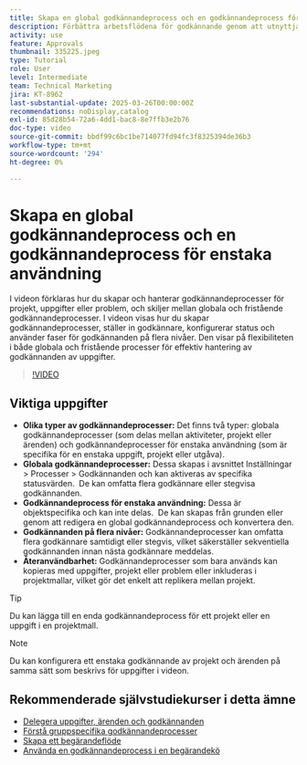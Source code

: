 ```yaml
---
title: Skapa en global godkännandeprocess och en godkännandeprocess för enstaka användning
description: Förbättra arbetsflödena för godkännande genom att utnyttja både globala godkännandeprocesser och godkännandeprocesser för enstaka användningsområden för uppgifter, projekt eller ärenden, implementera stegvisa godkännanden på flera nivåer och främja effektiviteten genom återanvändbarhet i projektmallar.
activity: use
feature: Approvals
thumbnail: 335225.jpeg
type: Tutorial
role: User
level: Intermediate
team: Technical Marketing
jira: KT-8962
last-substantial-update: 2025-03-26T00:00:00Z
recommendations: noDisplay,catalog
exl-id: 85d28b54-72a6-4dd1-bac8-8e7ffb3e2b76
doc-type: video
source-git-commit: bbdf99c6bc1be714077fd94fc3f8325394de36b3
workflow-type: tm+mt
source-wordcount: '294'
ht-degree: 0%

---
```


# Skapa en global godkännandeprocess och en godkännandeprocess för enstaka användning

I videon förklaras hur du skapar och hanterar godkännandeprocesser för projekt, uppgifter eller problem, och skiljer mellan globala och fristående godkännandeprocesser.
I videon visas hur du skapar godkännandeprocesser, ställer in godkännare, konfigurerar status och använder faser för godkännanden på flera nivåer.
&#x200B;Den visar på flexibiliteten i både globala och fristående processer för effektiv hantering av godkännanden av uppgifter.

>[!VIDEO](https://video.tv.adobe.com/v/3434691/?quality=12&learn=on&enablevpops=1&captions=swe)

## Viktiga uppgifter

* **Olika typer av godkännandeprocesser:** Det finns två typer: globala godkännandeprocesser (som delas mellan aktiviteter, projekt eller ärenden) och godkännandeprocesser för enstaka användning (som är specifika för en enstaka uppgift, projekt eller utgåva).
* **Globala godkännandeprocesser:** Dessa skapas i avsnittet Inställningar > Processer > Godkännanden och kan aktiveras av specifika statusvärden. &#x200B; De kan omfatta flera godkännare eller stegvisa godkännanden.
* **Godkännandeprocess för enstaka användning:** Dessa är objektspecifika och kan inte delas. &#x200B; De kan skapas från grunden eller genom att redigera en global godkännandeprocess och konvertera den.
* **Godkännanden på flera nivåer:** Godkännandeprocesser kan omfatta flera godkännare samtidigt eller stegvis, vilket säkerställer sekventiella godkännanden innan nästa godkännare meddelas.
* **Återanvändbarhet:** Godkännandeprocesser som bara används kan kopieras med uppgifter, projekt eller problem eller inkluderas i projektmallar, vilket gör det enkelt att replikera mellan projekt.


>[!TIP]
>
>Du kan lägga till en enda godkännandeprocess för ett projekt eller en uppgift i en projektmall.

>[!NOTE]
>
>Du kan konfigurera ett enstaka godkännande av projekt och ärenden på samma sätt som beskrivs för uppgifter i videon.



## Rekommenderade självstudiekurser i detta ämne

* [Delegera uppgifter, ärenden och godkännanden](/help/manage-work/approval-processes-and-milestone-paths/delegate-approvals.md)
* [Förstå gruppspecifika godkännandeprocesser](/help/administration-and-setup/approval-processes-and-milestone-paths/group-specific-approval-processes.md)
* [Skapa ett begärandeflöde](/help/manage-work/request-queues/create-a-request-flow.md)
* [Använda en godkännandeprocess i en begärandekö](/help/manage-work/approval-processes-and-milestone-paths/apply-an-issue-approval-process-in-a-request-queue.md)

